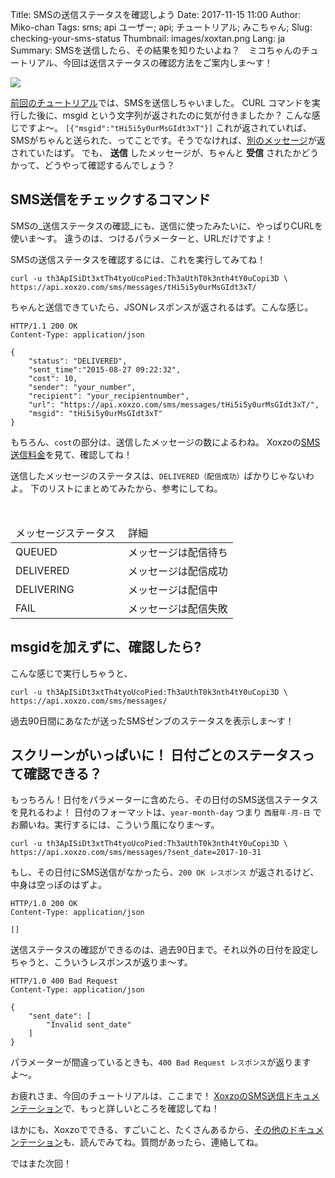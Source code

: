 Title: SMSの送信ステータスを確認しよう
Date: 2017-11-15 11:00
Author: Miko-chan
Tags: sms; api ユーザー; api; チュートリアル; みこちゃん;
Slug: checking-your-sms-status
Thumbnail: images/xoxtan.png
Lang: ja
Summary: SMSを送信したら、その結果を知りたいよね？　ミコちゃんのチュートリアル、今回は送信ステータスの確認方法をご案内しま〜す！

<div>
  <img src="https://blog.xoxzo.com/images/xoxtan.png" class="float-lg-right lg-width200 md-width300" style="margin: 0;">
</div>
<div class="lg-padding-top50 md-padding0">

[前回のチュートリアル](https://blog.xoxzo.com/ja/2017/10/31/sending-your-first-sms/)では、SMSを送信しちゃいました。
CURL コマンドを実行した後に、msgid という文字列が返されたのに気が付きましたか？ こんな感じですよ〜。
 <code>[{"msgid":"tHi5i5y0urMsGIdt3xT"}]</code>
 これが返されていれば、SMSがちゃんと送られた、ってことです。そうでなければ、[別のメッセージ](http://docs.xoxzo.com/ja/sms.html#response-data)が返されていたはず。
 でも、 __送信__ したメッセージが、ちゃんと __受信__ されたかどうかって、どうやって確認するんでしょう？
</div>
<div style="clear:both;"></div>

## SMS送信をチェックするコマンド

SMSの_送信ステータスの確認_にも、送信に使ったみたいに、やっぱりCURLを使いま〜す。
違うのは、つけるパラメーターと、URLだけですよ！


SMSの送信ステータスを確認するには、これを実行してみてね！


```
curl -u th3ApISiDt3xtTh4tyoUcoPied:Th3aUthT0k3nth4tY0uCopi3D \
https://api.xoxzo.com/sms/messages/tHi5i5y0urMsGIdt3xT/
```

ちゃんと送信できていたら、JSONレスポンスが返されるはず。こんな感じ。

```
HTTP/1.1 200 OK
Content-Type: application/json

{
    "status": "DELIVERED",
    "sent_time":"2015-08-27 09:22:32",
    "cost": 10,
    "sender": "your_number",
    "recipient": "your_recipientnumber",
    "url": "https://api.xoxzo.com/sms/messages/tHi5i5y0urMsGIdt3xT/",
    "msgid": "tHi5i5y0urMsGIdt3xT"
}
```

もちろん、`cost`の部分は、送信したメッセージの数によるわね。
Xoxzoの[SMS送信料金](https://www.xoxzo.com/ja/about/pricing/#sms)を見て、確認してね！

送信したメッセージのステータスは、`DELIVERED（配信成功）`ばかりじゃないわよ。
下のリストにまとめてみたから、参考にしてね。

<table class="table table-striped">
  <thead>
    <tr>
      <td> メッセージステータス </td>
      <td> 詳細 </td>
    </tr>
  </thead>
  <tbody>
    <tr>
      <td> QUEUED </td>
      <td> メッセージは配信待ち </td>
    </tr>
    <tr>
      <td> DELIVERED </td>
      <td> メッセージは配信成功 </td>
    </tr>
    <tr>
      <td> DELIVERING </td>
      <td> メッセージは配信中 </td>
    </tr>
    <tr>
      <td> FAIL </td>
      <td> メッセージは配信失敗 </td>
    </tr>
  </tbody>
</table>

## msgidを加えずに、確認したら?

こんな感じで実行しちゃうと、

```
curl -u th3ApISiDt3xtTh4tyoUcoPied:Th3aUthT0k3nth4tY0uCopi3D \
https://api.xoxzo.com/sms/messages/
```

過去90日間にあなたが送ったSMSゼンブのステータスを表示しま〜す！


## スクリーンがいっぱいに！ 日付ごとのステータスって確認できる？

もっちろん！日付をパラメーターに含めたら、その日付のSMS送信ステータスを見れるわよ！
日付のフォーマットは、`year-month-day` つまり `西暦年-月-日` でお願いね。実行するには、こういう風になりま〜す。

```
curl -u th3ApISiDt3xtTh4tyoUcoPied:Th3aUthT0k3nth4tY0uCopi3D \
https://api.xoxzo.com/sms/messages/?sent_date=2017-10-31
```

もし、その日付にSMS送信がなかったら、`200 OK レスポンス` が返されるけど、中身は空っぽのはずよ。


```
HTTP/1.0 200 OK
Content-Type: application/json

[]
```

送信ステータスの確認ができるのは、過去90日まで。それ以外の日付を設定しちゃうと、こういうレスポンスが返りま〜す。

```
HTTP/1.0 400 Bad Request
Content-Type: application/json

{
    "sent_date": [
        "Invalid sent_date"
    ]
}
```

パラメーターが間違っているときも、`400 Bad Request レスポンス`が返りますよ〜。

お疲れさま、今回のチュートリアルは、ここまで！
[XoxzoのSMS送信ドキュメンテーション](http://docs.xoxzo.com/ja/sms.html#check-sms-status-api)で、もっと詳しいところを確認してね！


ほかにも、Xoxzoでできる、すごいこと、たくさんあるから、[その他のドキュメンテーション](http://docs.xoxzo.com/ja/readme.html)も、読んでみてね。質問があったら、連絡してね。

ではまた次回！
